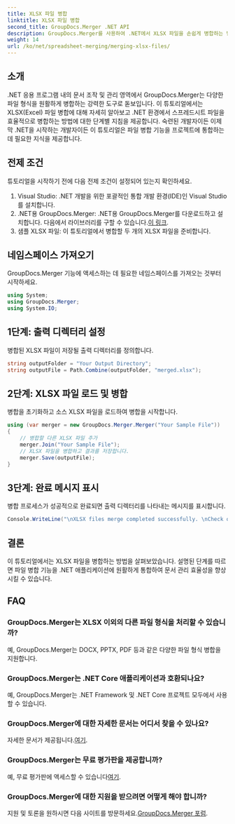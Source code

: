 ```yaml
---
title: XLSX 파일 병합
linktitle: XLSX 파일 병합
second_title: GroupDocs.Merger .NET API
description: GroupDocs.Merger를 사용하여 .NET에서 XLSX 파일을 손쉽게 병합하는 방법을 알아보세요. 원활한 문서 관리를 위해 이 단계별 튜토리얼을 따르세요.
weight: 14
url: /ko/net/spreadsheet-merging/merging-xlsx-files/
---
```

## 소개
.NET 응용 프로그램 내의 문서 조작 및 관리 영역에서 GroupDocs.Merger는 다양한 파일 형식을 원활하게 병합하는 강력한 도구로 돋보입니다. 이 튜토리얼에서는 XLSX(Excel) 파일 병합에 대해 자세히 알아보고 .NET 환경에서 스프레드시트 파일을 효율적으로 병합하는 방법에 대한 단계별 지침을 제공합니다. 숙련된 개발자이든 이제 막 .NET을 시작하는 개발자이든 이 튜토리얼은 파일 병합 기능을 프로젝트에 통합하는 데 필요한 지식을 제공합니다.
## 전제 조건
튜토리얼을 시작하기 전에 다음 전제 조건이 설정되어 있는지 확인하세요.
1. Visual Studio: .NET 개발을 위한 포괄적인 통합 개발 환경(IDE)인 Visual Studio를 설치합니다.
2. .NET용 GroupDocs.Merger: .NET용 GroupDocs.Merger를 다운로드하고 설치합니다. 다음에서 라이브러리를 구할 수 있습니다.[이 링크](https://releases.groupdocs.com/merger/net/).
3. 샘플 XLSX 파일: 이 튜토리얼에서 병합할 두 개의 XLSX 파일을 준비합니다.

## 네임스페이스 가져오기
GroupDocs.Merger 기능에 액세스하는 데 필요한 네임스페이스를 가져오는 것부터 시작하세요.
```csharp
using System; 
using GroupDocs.Merger;
using System.IO;
```
## 1단계: 출력 디렉터리 설정
병합된 XLSX 파일이 저장될 출력 디렉터리를 정의합니다.
```csharp
string outputFolder = "Your Output Directory";
string outputFile = Path.Combine(outputFolder, "merged.xlsx");
```
## 2단계: XLSX 파일 로드 및 병합
병합을 초기화하고 소스 XLSX 파일을 로드하여 병합을 시작합니다.
```csharp
using (var merger = new GroupDocs.Merger.Merger("Your Sample File"))
{
    // 병합할 다른 XLSX 파일 추가
    merger.Join("Your Sample File");
    // XLSX 파일을 병합하고 결과를 저장합니다.
    merger.Save(outputFile);
}
```
## 3단계: 완료 메시지 표시
병합 프로세스가 성공적으로 완료되면 출력 디렉터리를 나타내는 메시지를 표시합니다.
```csharp
Console.WriteLine("\nXLSX files merge completed successfully. \nCheck output in {0}", outputFolder);
```

## 결론
이 튜토리얼에서는 XLSX 파일을 병합하는 방법을 살펴보았습니다. 설명된 단계를 따르면 파일 병합 기능을 .NET 애플리케이션에 원활하게 통합하여 문서 관리 효율성을 향상시킬 수 있습니다.

## FAQ
### GroupDocs.Merger는 XLSX 이외의 다른 파일 형식을 처리할 수 있습니까?
예, GroupDocs.Merger는 DOCX, PPTX, PDF 등과 같은 다양한 파일 형식 병합을 지원합니다.
### GroupDocs.Merger는 .NET Core 애플리케이션과 호환되나요?
예, GroupDocs.Merger는 .NET Framework 및 .NET Core 프로젝트 모두에서 사용할 수 있습니다.
### GroupDocs.Merger에 대한 자세한 문서는 어디서 찾을 수 있나요?
 자세한 문서가 제공됩니다.[여기](https://tutorials.groupdocs.com/merger/net/).
### GroupDocs.Merger는 무료 평가판을 제공합니까?
 예, 무료 평가판에 액세스할 수 있습니다[여기](https://releases.groupdocs.com/).
### GroupDocs.Merger에 대한 지원을 받으려면 어떻게 해야 합니까?
 지원 및 토론을 원하시면 다음 사이트를 방문하세요.[GroupDocs.Merger 포럼](https://forum.groupdocs.com/c/merger/32).